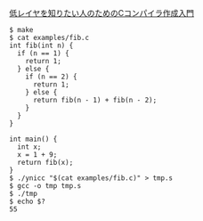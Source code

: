 [低レイヤを知りたい人のためのCコンパイラ作成入門](https://www.sigbus.info/compilerbook)

```
$ make
$ cat examples/fib.c
int fib(int n) {
  if (n == 1) {
    return 1;
  } else {
    if (n == 2) {
      return 1;
    } else {
      return fib(n - 1) + fib(n - 2);
    }
  }
}

int main() {
  int x;
  x = 1 + 9;
  return fib(x);
}
$ ./ynicc "$(cat examples/fib.c)" > tmp.s
$ gcc -o tmp tmp.s
$ ./tmp
$ echo $?
55
```

